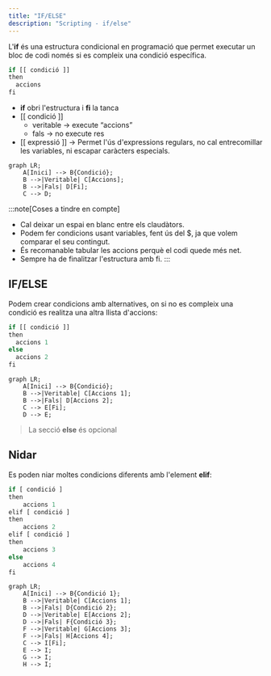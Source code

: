 ```yaml
---
title: "IF/ELSE"
description: "Scripting - if/else"
---
```


L'**if** és una estructura condicional en programació que permet executar un bloc de codi només si es compleix una condició específica.

```js
if [[ condició ]]
then
  accions
fi
```

- **if** obri l'estructura i **fi** la tanca
- [[ condició ]] 
  - veritable → execute “accions” 
  - fals → no execute res
- [[ expressió ]] → Permet l'ús d'expressions regulars, no cal entrecomillar les variables, ni escapar caràcters especials.

```mermaid
graph LR;
    A[Inici] --> B{Condició};
    B -->|Veritable| C[Accions];
    B -->|Fals| D[Fi];
    C --> D;
```

:::note[Coses a tindre en compte]
- Cal deixar un espai en blanc entre els claudàtors.
- Podem fer condicions usant variables, fent ús del $, ja que volem comparar el seu contingut.
- És recomanable tabular les accions perquè el codi quede més net.
- Sempre ha de finalitzar l'estructura amb fi.
:::

## IF/ELSE
Podem crear condicions amb alternatives, on si no es compleix una condició es realitza una altra llista d'accions:

```js
if [[ condició ]]
then
  accions 1
else
  accions 2
fi
```

```mermaid
graph LR;
    A[Inici] --> B{Condició};
    B -->|Veritable| C[Accions 1];
    B -->|Fals| D[Accions 2];
    C --> E[Fi];
    D --> E;
```

> La secció **else** és opcional

## Nidar
Es poden niar moltes condicions diferents amb l'element **elif**:

```js
if [ condició ]
then
    accions 1
elif [ condició ]
then
    accions 2
elif [ condició ]
then
    accions 3
else
    accions 4
fi
```

```mermaid
graph LR;
    A[Inici] --> B{Condició 1};
    B -->|Veritable| C[Accions 1];
    B -->|Fals| D{Condició 2};
    D -->|Veritable| E[Accions 2];
    D -->|Fals| F{Condició 3};
    F -->|Veritable| G[Accions 3];
    F -->|Fals| H[Accions 4];
    C --> I[Fi];
    E --> I;
    G --> I;
    H --> I;
```
